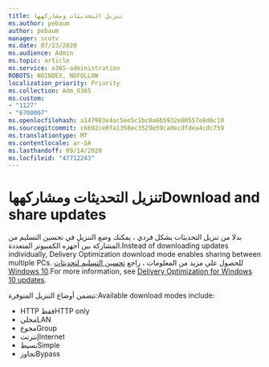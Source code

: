 ```yaml
---
title: تنزيل التحديثات ومشاركهها
ms.author: pebaum
author: pebaum
manager: scotv
ms.date: 07/23/2020
ms.audience: Admin
ms.topic: article
ms.service: o365-administration
ROBOTS: NOINDEX, NOFOLLOW
localization_priority: Priority
ms.collection: Adm_O365
ms.custom:
- "1127"
- "6700007"
ms.openlocfilehash: a147983e4ac5ee5c1bc0a6b5932e00557e8d6c10
ms.sourcegitcommit: c6692ce0fa1358ec3529e59ca0ecdfdea4cdc759
ms.translationtype: MT
ms.contentlocale: ar-SA
ms.lasthandoff: 09/14/2020
ms.locfileid: "47712243"
---
```

# <a name="download-and-share-updates"></a><span data-ttu-id="8ea24-102">تنزيل التحديثات ومشاركهها</span><span class="sxs-lookup"><span data-stu-id="8ea24-102">Download and share updates</span></span>

<span data-ttu-id="8ea24-103">بدلا من تنزيل التحديثات بشكل فردي ، يمكنك وضع التنزيل في تحسين التسليم من المشاركة بين أجهزه الكمبيوتر المتعددة.</span><span class="sxs-lookup"><span data-stu-id="8ea24-103">Instead of downloading updates individually, Delivery Optimization download mode enables sharing between multiple PCs.</span></span> <span data-ttu-id="8ea24-104">للحصول علي مزيد من المعلومات ، راجع [تحسين التسليم لتحديثات Windows 10](https://docs.microsoft.com/windows/deployment/update/waas-delivery-optimization).</span><span class="sxs-lookup"><span data-stu-id="8ea24-104">For more information, see [Delivery Optimization for Windows 10 updates](https://docs.microsoft.com/windows/deployment/update/waas-delivery-optimization).</span></span>  

<span data-ttu-id="8ea24-105">تتضمن أوضاع التنزيل المتوفرة:</span><span class="sxs-lookup"><span data-stu-id="8ea24-105">Available download modes include:</span></span>  
- <span data-ttu-id="8ea24-106">HTTP فقط</span><span class="sxs-lookup"><span data-stu-id="8ea24-106">HTTP only</span></span>  
- <span data-ttu-id="8ea24-107">محلي</span><span class="sxs-lookup"><span data-stu-id="8ea24-107">LAN</span></span>  
- <span data-ttu-id="8ea24-108">مجوع</span><span class="sxs-lookup"><span data-stu-id="8ea24-108">Group</span></span>  
- <span data-ttu-id="8ea24-109">إنترنت</span><span class="sxs-lookup"><span data-stu-id="8ea24-109">Internet</span></span>  
- <span data-ttu-id="8ea24-110">بسيط</span><span class="sxs-lookup"><span data-stu-id="8ea24-110">Simple</span></span>  
- <span data-ttu-id="8ea24-111">تجاوز</span><span class="sxs-lookup"><span data-stu-id="8ea24-111">Bypass</span></span>